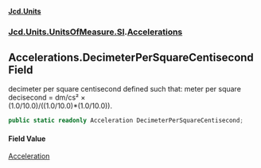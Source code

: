 #### [Jcd.Units](index.md 'index')
### [Jcd.Units.UnitsOfMeasure.SI](Jcd.Units.UnitsOfMeasure.SI.md 'Jcd.Units.UnitsOfMeasure.SI').[Accelerations](Accelerations.md 'Jcd.Units.UnitsOfMeasure.SI.Accelerations')

## Accelerations.DecimeterPerSquareCentisecond Field

decimeter per square centisecond defined such that: meter per square decisecond = dm/cs² ×  
(1.0/10.0)/((1.0/10.0)*(1.0/10.0)).

```csharp
public static readonly Acceleration DecimeterPerSquareCentisecond;
```

#### Field Value
[Acceleration](Acceleration.md 'Jcd.Units.UnitTypes.Acceleration')